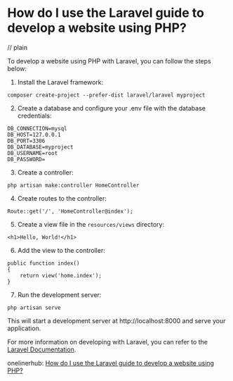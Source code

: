 # How do I use the Laravel guide to develop a website using PHP?
// plain

To develop a website using PHP with Laravel, you can follow the steps below:

1. Install the Laravel framework:

```
composer create-project --prefer-dist laravel/laravel myproject
```

2. Create a database and configure your .env file with the database credentials:

```
DB_CONNECTION=mysql
DB_HOST=127.0.0.1
DB_PORT=3306
DB_DATABASE=myproject
DB_USERNAME=root
DB_PASSWORD=
```

3. Create a controller:

```
php artisan make:controller HomeController
```

4. Create routes to the controller:

```
Route::get('/', 'HomeController@index');
```

5. Create a view file in the `resources/views` directory:

```
<h1>Hello, World!</h1>
```

6. Add the view to the controller:

```
public function index()
{
    return view('home.index');
}
```

7. Run the development server:

```
php artisan serve
```

This will start a development server at http://localhost:8000 and serve your application.

For more information on developing with Laravel, you can refer to the [Laravel Documentation](https://laravel.com/docs/7.x).

onelinerhub: [How do I use the Laravel guide to develop a website using PHP?](https://onelinerhub.com/php-laravel/how-do-i-use-the-laravel-guide-to-develop-a-website-using-php)